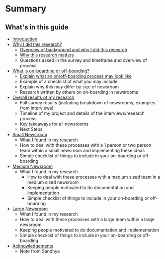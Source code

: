 # Summary

## What's in this guide
* [Introduction](README.md)
* [Why I did this research?](why-i-did-this-research.md)
    * [Overview of background and why I did this research](overview-of-background-and-why-i-did-this-research.md)
    * [Why this research matters](why-this-research-matters.md)
    * Questions asked in the survey and timeframe and overview of process
* [What is on-boarding or off-boarding?](what-is-on-boarding-or-off-boarding.md)
    * [Explain what an on\/off-boarding process may look like](explain-what-an-onoff-boarding-process-may-look-like.md)
    * Example of a checklist of what you may include
    * Explain why this may differ by size of newsroom
    * Research written by others on on-boarding in newsrooms
* [Overall results of my research](overall-results-of-my-research.md)
    * Full survey results \(including breakdown of newsrooms, examples from interviews\)
    * Timeline of my project and details of the interviews\/research process
    * Key takeaways for all newsrooms
    * Next Steps
* [Small Newsroom](small-newsroom.md)
    * [What I found in my research](what-i-found-in-my-research.md)
    * How to deal with these processes with a 1 person or two person team within a small newsroom  and implementing these ideas
    * Simple checklist of things to include in your on-boarding or off-boarding
* [Medium Newsroom](medium-newsroom.md)
    * What I found in my research
        * How to deal with these processes with a medium sized team in a medium sized newsroom
        * Keeping people motivated to do documentation and implementation
        * Simple checklist of things to include in your on-boarding or off-boarding
* [Large Newsroom](large-newsroom.md)
    * What I found in my research
    * How to deal with these processes with a large team within a large newsroom
    * Keeping people motivated to do documentation and implementation
    * Simple checklist of things to include in your on-boarding or off-boarding
* [Acknowledgements](acknowledgements.md)
    * Note from Sandhya

